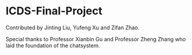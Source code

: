 # ICDS-Final-Project


Contributed by Jinting Liu, Yufeng Xu and Zifan Zhao. 

Special thanks to Professor Xianbin Gu and Professor Zheng Zhang who laid the foundation of the chatsystem.
